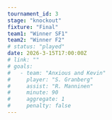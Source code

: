 ```yaml
---
tournament_id: 3
stage: "knockout"
fixture: "Final"
team1: "Winner SF1"
team2: "Winner F2"
# status: "played"
date: 2026-3-15T17:00:00Z
# link: ""
# goals:
#   - team: "Anxious and Kevin"
#     player: "S. Granberg"
#     assist: "R. Manninen"
#     minute: 90
#     aggregate: 1
#     penalty: false
---
```

